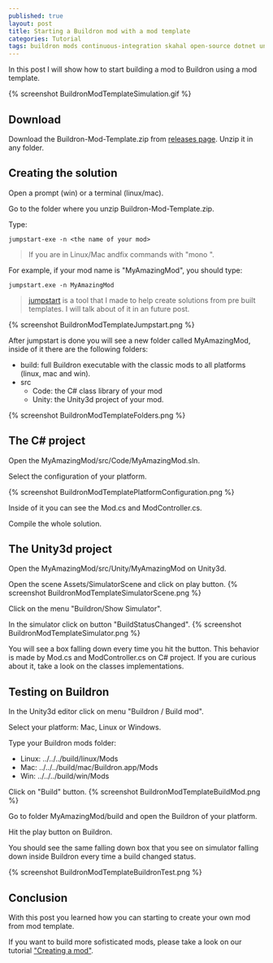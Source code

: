 ```yaml
---
published: true
layout: post
title: Starting a Buildron mod with a mod template
categories: Tutorial
tags: buildron mods continuous-integration skahal open-source dotnet unity3d 
---
```


In this post I will show how to start building a mod to Buildron using a mod template.

{% screenshot BuildronModTemplateSimulation.gif %}


## Download
Download the Buildron-Mod-Template.zip from [releases page](https://github.com/skahal/Buildron/releases).
Unzip it in any folder.

## Creating the solution
Open a prompt (win) or a terminal (linux/mac).

Go to the folder where you unzip Buildron-Mod-Template.zip.

Type:


```shell
jumpstart-exe -n <the name of your mod>
```

> If you are in Linux/Mac andfix commands with "mono ".

For example, if your mod name is "MyAmazingMod", you should type:

```shell
jumpstart.exe -n MyAmazingMod
```

> [jumpstart](http://github.com/giacomelli/jumpstart) is a tool that I made to help create solutions from pre built templates. I will talk about of it in an future post.


{% screenshot BuildronModTemplateJumpstart.png %}

After jumpstart is done you will see a new folder called MyAmazingMod, inside of it there are the following folders:

* build: full Buildron executable with the classic mods to all platforms (linux, mac and win).
* src
	* Code: the C# class library of your mod
	* Unity: the Unity3d project of your mod.

{% screenshot BuildronModTemplateFolders.png %}
	 	 
## The C# project
Open the MyAmazingMod/src/Code/MyAmazingMod.sln.

Select the configuration of your platform.

{% screenshot BuildronModTemplatePlatformConfiguration.png %}

Inside of it you can see the Mod.cs and ModController.cs.

Compile the whole solution.

## The Unity3d project
Open the MyAmazingMod/src/Unity/MyAmazingMod on Unity3d.

Open the scene Assets/SimulatorScene and click on play button.
{% screenshot BuildronModTemplateSimulatorScene.png %}

Click on the menu "Buildron/Show Simulator".

In the simulator click on button "BuildStatusChanged".
{% screenshot BuildronModTemplateSimulator.png %}

You will see a box falling down every time you hit the button. This behavior is made by Mod.cs and ModController.cs on C# project. If you are curious about it, take a look on the classes implementations.


## Testing on Buildron
In the Unity3d editor click on menu "Buildron / Build mod".

Select your platform: Mac, Linux or Windows.

Type your Buildron mods folder:

* Linux: ../../../build/linux/Mods
* Mac: ../../../build/mac/Buildron.app/Mods
* Win: ../../../build/win/Mods

Click on "Build" button.
{% screenshot BuildronModTemplateBuildMod.png %}

Go to folder MyAmazingMod/build and open the Buildron of your platform.

Hit the play button on Buildron.

You should see the same falling down box that you see on simulator falling down inside Buildron every time a build changed status.

{% screenshot BuildronModTemplateBuildronTest.png %} 


## Conclusion
With this post you learned how you can starting to create your own mod from mod template.

If you want to build more sofisticated mods, please take a look on our tutorial ["Creating a mod"](https://github.com/skahal/buildron/wiki/mods-tutorial-creating-a-mod).